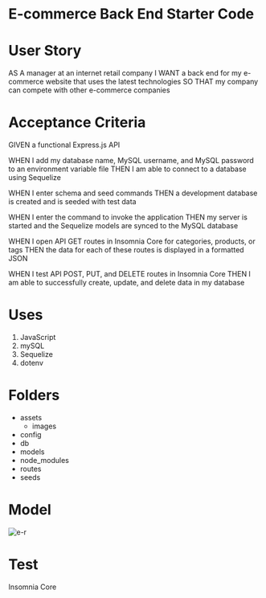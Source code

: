 # E-commerce Back End Starter Code

# User Story

AS A manager at an internet retail company
I WANT a back end for my e-commerce website that uses the latest technologies
SO THAT my company can compete with other e-commerce companies

# Acceptance Criteria

GIVEN a functional Express.js API

WHEN I add my database name, MySQL username, and MySQL password to an environment variable file
THEN I am able to connect to a database using Sequelize

WHEN I enter schema and seed commands
THEN a development database is created and is seeded with test data

WHEN I enter the command to invoke the application
THEN my server is started and the Sequelize models are synced to the MySQL database

WHEN I open API GET routes in Insomnia Core for categories, products, or tags
THEN the data for each of these routes is displayed in a formatted JSON

WHEN I test API POST, PUT, and DELETE routes in Insomnia Core
THEN I am able to successfully create, update, and delete data in my database

# Uses

1. JavaScript
2. mySQL
3. Sequelize
4. dotenv

# Folders

- assets
    - images
- config
- db
- models
- node_modules 
- routes
- seeds

# Model
![e-r](https://user-images.githubusercontent.com/87770976/139596772-281427b6-26ea-41a3-9032-85f7e3dd1e20.png)

# Test

Insomnia Core

